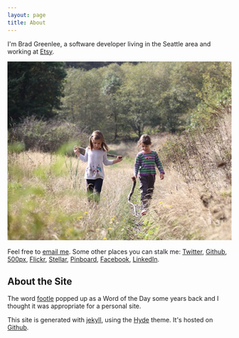 ```yaml
---
layout: page
title: About
---
```


I'm Brad Greenlee, a software developer living in the Seattle area and
working at [Etsy](https://etsy.com).

![The Girls on Vashon Island](/public/images/girls_vashon.jpg)

Feel free to [email me](mailto:brad@footle.org). Some other places you can   stalk me: [Twitter](https://twitter.com/bgreenlee), [Github](https://github.com/bgreenlee), [500px](https://500px.com/bgreenlee), [Flickr](http://flickr.com/photos/bgreenlee), [Stellar](http://stellar.io/bgreenlee), [Pinboard](http://pinboard.in/u:bgreenlee), [Facebook](http://www.facebook.com/bgreenlee), [LinkedIn](http://www.linkedin.com/in/bgreenlee).

## About the Site

The word [footle](http://www.wordnik.com/words/footle) popped up as a Word of the Day some years back and I thought it was appropriate for a personal site.

This site is generated with [jekyll](http://jekyllrb.com), using the [Hyde](http://hyde.getpoole.com/) theme. It's hosted on [Github](https://github.com/bgreenlee/bgreenlee.github.io).
